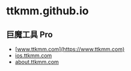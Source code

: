 # ttkmm.github.io


## 巨魔工具 Pro

- [www.ttkmm.com](https://www.ttkmm.com)
- [ios.ttkmm.com](https://ios.ttkmm.com)
- [about.ttkmm.com](https://about.ttkmm.com)
